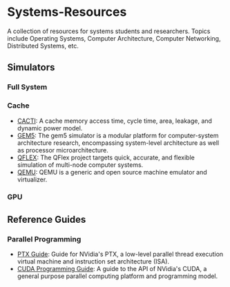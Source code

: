 # Systems-Resources
A collection of resources for systems students and researchers.
Topics include Operating Systems, Computer Architecture, Computer Networking, Distributed Systems, etc.


## Simulators
### Full System

### Cache
* [CACTI](https://www.hpl.hp.com/research/cacti/): A cache memory access time, cycle time, area, leakage, and dynamic power model.
* [GEM5](http://gem5.org/Main_Page): The gem5 simulator is a modular platform for computer-system architecture research, encompassing system-level architecture as well as processor microarchitecture.
* [QFLEX](https://qflex.epfl.ch/): The QFlex project targets quick, accurate, and flexible simulation of multi-node computer systems.
* [QEMU](https://www.qemu.org/): QEMU is a generic and open source machine emulator and virtualizer.

### GPU

## Reference Guides
### Parallel Programming
* [PTX Guide](http://docs.nvidia.com/cuda/parallel-thread-execution/index.html): Guide for NVidia's PTX, a low-level parallel thread execution virtual machine and instruction set architecture (ISA).
* [CUDA Programming Guide](https://docs.nvidia.com/cuda/cuda-c-programming-guide/): A guide to the API of NVidia's CUDA, a general purpose parallel computing platform and programming model.
